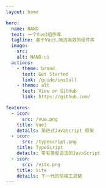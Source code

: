 ```yaml
---
layout: home

hero:
  name: NAND
  text: 一个Vue3组件库
  tagline: 基于Vue3,简洁高效的组件库
  image:
    src: 
    alt: NAND-ui
  actions:
    - theme: brand
      text: Get Started
      link: /guide/install
    - theme: alt
      text: View on GitHub
      link: https://github.com/

features:
  - icon:
      src: /vue.png
    title: Vue3
    details: 渐进式JavaScript 框架
  - icon:
      src: /typescript.png
    title: TypeScript
    details: 带有类型语法的JavaScript
  - icon:
      src: /vite.png
    title: Vite
    details: 下一代的前端工具链
---
```


